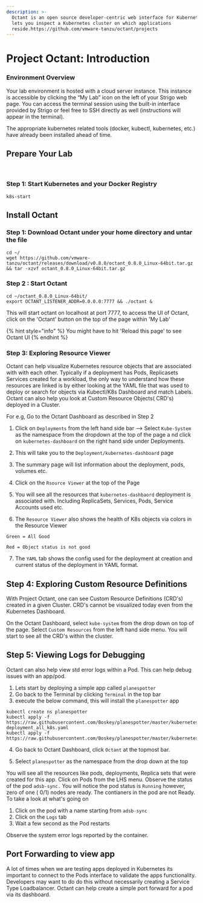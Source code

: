 ```yaml
---
description: >-
  Octant is an open source developer-centric web interface for Kubernetes that
  lets you inspect a Kubernetes cluster on which applications
  reside.https://github.com/vmware-tanzu/octant/projects‌
---
```


# Project Octant: Introduction

### Environment Overview <a id="environment-overview"></a>

Your lab environment is hosted with a cloud server instance. This instance is accessible by clicking the “My Lab” icon on the left of your Strigo web page. You can access the terminal session using the built-in interface provided by Strigo or feel free to SSH directly as well \(instructions will appear in the terminal\).‌

The appropriate kubernetes related tools \(docker, kubectl, kubernetes, etc.\) have already been installed ahead of time.‌

## Prepare Your Lab <a id="prepare-your-lab"></a>

‌

### Step 1: Start Kubernetes and your Docker Registry <a id="step-1-start-kubernetes-and-your-docker-registry"></a>

```text
k8s-start
```

## Install Octant

### ‌Step 1: Download Octant under your home directory and untar the file

```text
cd ~/ 
wget https://github.com/vmware-tanzu/octant/releases/download/v0.8.0/octant_0.8.0_Linux-64bit.tar.gz && tar -xzvf octant_0.8.0_Linux-64bit.tar.gz
```

### Step 2 : Start Octant <a id="step-2-start-octant"></a>

```text
cd ~/octant_0.8.0_Linux-64bit/
export OCTANT_LISTENER_ADDR=0.0.0.0:7777 && ./octant &
```

This will start octant on localhost at port 7777, to access the UI of Octant, click on the 'Octant' button on the top of the page within 'My Lab'

{% hint style="info" %}
You might have to hit 'Reload this page' to see Octant UI
{% endhint %}

### Step 3: Exploring Resource Viewer

Octant can help visualize Kubernetes resource objects that are associated with with each other. Typically if a deployment has Pods, Replicasets Services created for a workload, the only way to understand how these resources are linked is by either looking at the YAML file that was used to deploy or search for objects via Kubectl/K8s Dashboard and match Labels. Octant can also help you look at Custom Resource Objects\( CRD's\) deployed in a Cluster.

For e.g, Go to the Octant Dashboard as described in Step 2 

1. Click on `Deployments` from the left hand side bar --&gt; Select `Kube-System` as the namespace from the dropdown at the top of the page a nd click on `kubernetes-dashboard` on the right hand side under Deployments. 

2. This will take you to the `Deployment/kubernetes-dashboard` page 

3. The summary page will list information about the deployment, pods, volumes etc. 

4. Click on the `Rsource Viewer` at the top of the Page 

5. You will see all the resources that `kubernetes-dashbaord` deployment is associated with. Including ReplicaSets, Services, Pods, Service Accounts used etc.

6. The `Resource Viewer` also shows the health of K8s objects via colors in the Resource Viewer

`Green = All Good`

 `Red = Object status is not good`

7. The `YAML` tab shows the config used for the deployment at creation and current status of the deployment in YAML format. 

## Step 4: Exploring Custom Resource Definitions

With Project Octant, one can see  Custom Resource Definitions \(CRD's\) created in a given Cluster. CRD's cannot be visualized today even from the Kubernetes Dashboard. 

On the Octant Dashboard, select `kube-system` from the drop down on top of the page. Select `Custom Resources` from the left hand side menu. You will start to see all the  CRD's within the cluster.

## Step 5: Viewing Logs for Debugging

Octant can also help view std error logs  within a Pod. This can help debug issues with an app/pod. 

1. Lets start by deploying a simple app called `planespotter`
2. Go back to the Terminal by clicking `Terminal` in the top bar
3. execute the below command, this will install the `planespotter` app

```text
kubectl create ns planespotter
kubectl apply -f https://raw.githubusercontent.com/Boskey/planespotter/master/kubernetes/frontend-deployment_all_k8s.yaml 
kubectl apply -f https://raw.githubusercontent.com/Boskey/planespotter/master/kubernetes/redis_and_adsb_sync_all_k8s.yaml    
```

4. Go back to Octant Dashboard, click `Octant` at the topmost bar.

5. Select `planespotter` as the namespace from the drop down at the top 

You will see all the resources like pods, deployments, Replica sets that were created for this app. Click on Pods from the LHS menu. Observe the status of the pod `adsb-sync.` You will notice the pod status is `Running` however,  zero of one \( 0/1\)  nodes are ready. The contianers in the pod are not Ready. To take a look at what's going on

1. Click on the pod with a name starting from `adsb-sync` 
2. Click on the `Logs` tab
3. Wait a few second as the Pod restarts

Observe the system error logs reported by the container. 

## Port Forwarding to view app

A lot of times when we are testing apps deployed in Kubernetes its important to connect to the Pods interface to validate the apps functionality. Developers may want to do do this without necessarily creating a Service Type Loadbalancer.  Octant can help create a simple port forward for a pod via its dashboard.










